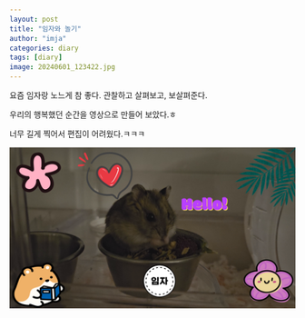 ```yaml
---
layout: post
title: "임자와 놀기"
author: "imja"
categories: diary
tags: [diary]
image: 20240601_123422.jpg
---
```


요즘 임자랑 노느게 참 좋다. 관찰하고 살펴보고, 보살펴준다.

우리의 행복했던 순간을 영상으로 만들어 보았다.ㅎ

너무 길게 찍어서 편집이 어려웠다.ㅋㅋㅋ

![alt text](../assets/img/thumbnail.png)
